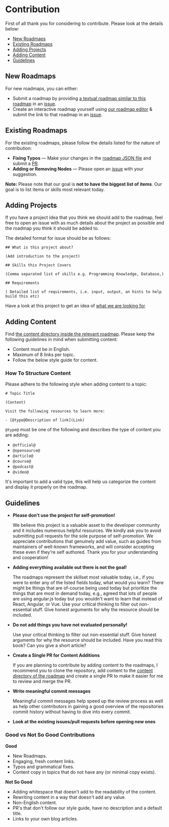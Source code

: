 # Contribution

First of all thank you for considering to contribute. Please look at the details below:

- [New Roadmaps](#new-roadmaps)
- [Existing Roadmaps](#existing-roadmaps)
- [Adding Projects](#adding-projects)
- [Adding Content](#adding-content)
- [Guidelines](#guidelines)

## New Roadmaps

For new roadmaps, you can either:
- Submit a roadmap by providing [a textual roadmap similar to this roadmap](https://gist.github.com/kamranahmedse/98758d2c73799b3a6ce17385e4c548a5) in an [issue](https://github.com/kamranahmedse/developer-roadmap/issues).
- Create an interactive roadmap yourself using [our roadmap editor](https://draw.roadmap.sh/) & submit the link to that roadmap in an [issue](https://github.com/kamranahmedse/developer-roadmap/issues).

## Existing Roadmaps

For the existing roadmaps, please follow the details listed for the nature of contribution:

- **Fixing Typos** — Make your changes in the [roadmap JSON file](https://github.com/kamranahmedse/developer-roadmap/tree/master/src/data/roadmaps) and submit a [PR](https://github.com/kamranahmedse/developer-roadmap/pulls).
- **Adding or Removing Nodes** — Please open an [issue](https://github.com/kamranahmedse/developer-roadmap/issues) with your suggestion.

**Note:** Please note that our goal is <strong>not to have the biggest list of items</strong>. Our goal is to list items or skills most relevant today.

## Adding Projects

If you have a project idea that you think we should add to the roadmap, feel free to open an issue with as much details about the project as possible and the roadmap you think it should be added to.

The detailed format for issue should be as follows:

```
## What is this project about?

(Add introduction to the project)

## Skills this Project Covers

(Comma separated list of skills e.g. Programming Knowledge, Database,)

## Requirements

( Detailed list of requirements, i.e. input, output, an hints to help build this etc)
```

Have a look at this project to get an idea of [what we are looking for](https://roadmap.sh/projects/github-user-activity).

## Adding Content

Find [the content directory inside the relevant roadmap](https://github.com/kamranahmedse/developer-roadmap/tree/master/src/data/roadmaps). Please keep the following guidelines in mind when submitting content:

- Content must be in English.
- Maximum of 8 links per topic.
- Follow the below style guide for content.

### How To Structure Content

Please adhere to the following style when adding content to a topic:

```
# Topic Title

(Content)

Visit the following resources to learn more:

- [@type@Description of link](Link)
```

`@type@` must be one of the following and describes the type of content you are adding:

- `@official@`
- `@opensource@`
- `@article@`
- `@course@`
- `@podcast@`
- `@video@`

It's important to add a valid type, this will help us categorize the content and display it properly on the roadmap.

## Guidelines

- <p><strong>Please don't use the project for self-promotion!</strong><br />

  We believe this project is a valuable asset to the developer community and it includes numerous helpful resources. We kindly ask you to avoid submitting pull requests for the sole purpose of self-promotion. We appreciate contributions that genuinely add value, such as guides from maintainers of well-known frameworks, and will consider accepting these even if they're self authored. Thank you for your understanding and cooperation!

- <p><strong>Adding everything available out there is not the goal!</strong><br />

  The roadmaps represent the skillset most valuable today, i.e., if you were to enter any of the listed fields today, what would you learn? There might be things that are of-course being used today but prioritize the things that are most in demand today, e.g., agreed that lots of people are using angular.js today but you wouldn't want to learn that instead of React, Angular, or Vue. Use your critical thinking to filter out non-essential stuff. Give honest arguments for why the resource should be included.</p>

- <p><strong>Do not add things you have not evaluated personally!</strong><br />

  Use your critical thinking to filter out non-essential stuff. Give honest arguments for why the resource should be included. Have you read this book? Can you give a short article?</p>

- <p><strong>Create a Single PR for Content Additions</strong></p>

  If you are planning to contribute by adding content to the roadmaps, I recommend you to clone the repository, add content to the [content directory of the roadmap](./src/data/roadmaps/) and create a single PR to make it easier for me to review and merge the PR.

- <p><strong>Write meaningful commit messages</strong><br >

  Meaningful commit messages help speed up the review process as well as help other contributors in gaining a good overview of the repositories commit history without having to dive into every commit.

  </p>
- <p><strong>Look at the existing issues/pull requests before opening new ones</strong></p>

### Good vs Not So Good Contributions

<strong>Good</strong>

  - New Roadmaps.
  - Engaging, fresh content links.
  - Typos and grammatical fixes.
  - Content copy in topics that do not have any (or minimal copy exists).

<strong>Not So Good</strong>

  - Adding whitespace that doesn't add to the readability of the content.
  - Rewriting content in a way that doesn't add any value.
  - Non-English content.
  - PR's that don't follow our style guide, have no description and a default title.
  - Links to your own blog articles.
